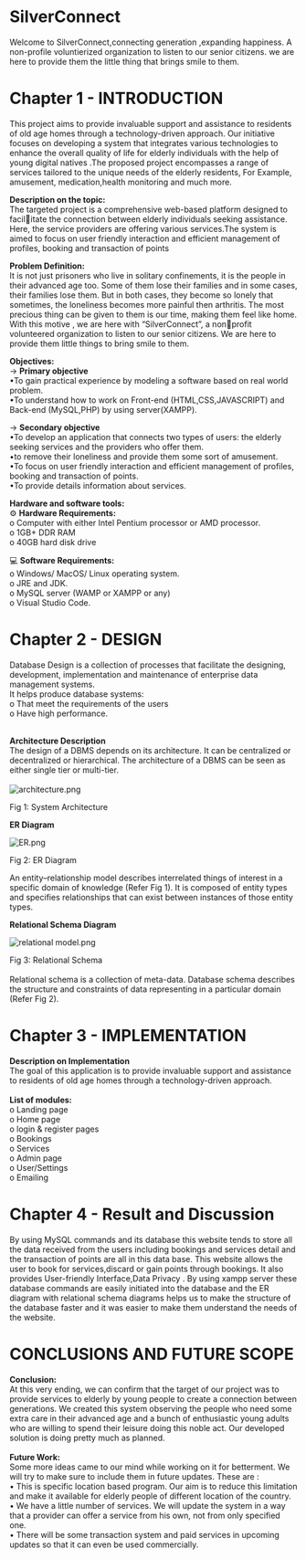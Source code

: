 # **SilverConnect**

Welcome to SilverConnect,connecting generation ,expanding happiness.
A non-profile voluntierized organization to listen to our senior citizens. we
are here to provide them the little thing that brings smile to them.
 
# Chapter 1 - INTRODUCTION <br>
This project aims to provide invaluable support and assistance to
residents of old age homes through a technology-driven approach. Our
initiative focuses on developing a system that integrates various technologies to enhance the overall quality of life for elderly individuals
with the help of young digital natives .The proposed project encompasses a range of services tailored to the unique needs of the elderly residents, For Example, amusement, medication,health monitoring and
much more.


**Description on the topic:** <br>
The targeted project is a comprehensive web-based platform designed to facilitate the connection between elderly individuals seeking assistance. Here, the
service providers are offering various services.The system is aimed to focus
on user friendly interaction and efficient management of profiles, booking
and transaction of points


**Problem Definition:**<br>
It is not just prisoners who live in solitary confinements, it is the people
in their advanced age too. Some of them lose their families and in some
cases, their families lose them. But in both cases, they become so lonely that
sometimes, the loneliness becomes more painful then arthritis.
The most precious thing can be given to them is our time, making them
feel like home. With this motive , we are here with “SilverConnect”, a nonprofit volunteered organization to listen to our senior citizens. We are here
to provide them little things to bring smile to them.


**Objectives:**<br>
-> **Primary objective**<br>
•To gain practical experience by modeling a software based on real world problem. <br>
•To understand how to work on Front-end (HTML,CSS,JAVASCRIPT) and Back-end (MySQL,PHP) by using server(XAMPP).

-> **Secondary objective** <br>
•To develop an application that connects two types of users: the elderly seeking services and the providers who offer them.<br>
•to remove their loneliness and provide them some sort of amusement.<br>
•To focus on user friendly interaction and efficient management of profiles, booking
and transaction of points.<br>
•To provide details information about services. <br>


**Hardware and software tools:**<br>
⚙️	**Hardware Requirements:**<br>
o	Computer with either Intel Pentium processor or AMD processor.<br>
o	1GB+ DDR RAM<br>
o	40GB hard disk drive<br>


💻	**Software Requirements:**<br>
o	Windows/ MacOS/ Linux operating system.<br>
o	JRE and JDK.<br>
o	MySQL server (WAMP or XAMPP or any)<br>
o	Visual Studio Code.<br>

# Chapter 2 - DESIGN<br>
Database Design is a collection of processes that facilitate the designing, development, implementation and maintenance of enterprise data management systems.<br>
It helps produce database systems:<br>
o	That meet the requirements of the users<br>
o	Have high performance.<br><br>

**Architecture Description** <br>
The design of a DBMS depends on its architecture. It can be centralized or decentralized or hierarchical. The architecture of a DBMS can be seen as either single tier or multi-tier.<br><br>
![architecture.png](diagram/ER_diagram.png)
 
Fig 1: System Architecture

**ER Diagram**

![ER.png](diagram/ER_diagram.png)
 
Fig 2: ER Diagram

An entity–relationship model describes interrelated things of interest in a specific domain of knowledge (Refer Fig 1). It is composed of entity types and specifies relationships that can exist between instances of those entity types.
 
**Relational Schema Diagram**

![relational model.png](diagram/RelationalSchema.png)

 Fig 3: Relational Schema <br><br>
Relational schema is a collection of meta-data. Database schema describes the structure and constraints of data representing in a particular domain (Refer Fig 2).

# Chapter 3 - IMPLEMENTATION <br>
**Description on Implementation**<br>
The goal of this application is to provide invaluable support and assistance to
residents of old age homes through a technology-driven approach. <br><br>
**List of modules:**<br>
o	Landing page<br>
o	Home page<br>
o	login & register pages<br>
o	Bookings<br>
o	Services<br>
o	Admin page<br>
o	User/Settings<br>
o	Emailing<br>


# Chapter 4 - Result and Discussion<br>
By using MySQL commands and its database this website tends to store all the data received from the users including bookings and services detail and the transaction of points are all in this data base. This website allows the user to book for services,discard or gain points through bookings. It also provides  User-friendly Interface,Data Privacy . By using xampp server these database commands are easily initiated into the database and the ER diagram with relational schema diagrams helps us to make the structure of the database faster and it was easier to make them understand the needs of the website.<br>



# CONCLUSIONS AND FUTURE SCOPE
**Conclusion:**<br>
At this very ending, we can confirm that the target of our project was to
provide services to elderly by young people to create a connection between
generations. We created this system observing the people who need some
extra care in their advanced age and a bunch of enthusiastic young adults
who are willing to spend their leisure doing this noble act. Our developed
solution is doing pretty much as planned.<br><br>
**Future Work:**<br>
Some more ideas came to our mind while working on it for betterment. We
will try to make sure to include them in future updates. These are :<br>
• This is specific location based program. Our aim is to reduce this
limitation and make it available for elderly people of different location
of the country.<br>
• We have a little number of services. We will update the system in a
way that a provider can offer a service from his own, not from only
specified one.<br>
• There will be some transaction system and paid services in upcoming
updates so that it can even be used commercially.<br>



